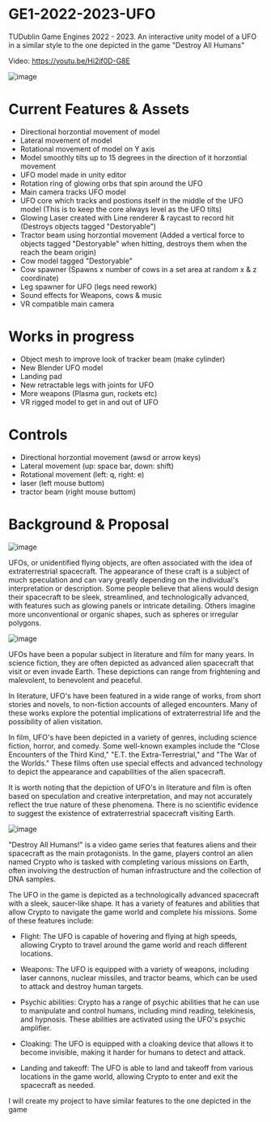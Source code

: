 # GE1-2022-2023-UFO
TUDublin Game Engines 2022 - 2023. An interactive unity model of a UFO in a similar style to the one depicted in the game "Destroy All Humans"  

Video: https://youtu.be/Hi2if0D-G8E

![image](https://user-images.githubusercontent.com/56588308/209019654-3565d71b-b0bd-4f04-9837-80c0834881af.png)


# Current Features & Assets
- Directional horzontial movement of model
- Lateral movement of model
- Rotational movement of model on Y axis
- Model smoothly tilts up to 15 degrees in the direction of it horzontial movement
- UFO model made in unity editor
- Rotation ring of glowing orbs that spin around the UFO
- Main camera tracks UFO model
- UFO core which tracks and postions itself in the middle of the UFO model (This is to keep the core always level as the UFO tilts)
- Glowing Laser created with Line renderer & raycast to record hit (Destroys objects tagged "Destoryable")
- Tractor beam using horzontial movement (Added a vertical force to objects tagged "Destoryable" when hitting, destroys them when the reach the beam origin)
- Cow model tagged "Destoryable"
- Cow spawner (Spawns x number of cows in a set area at random x & z coordinate)
- Leg spawner for UFO (legs need rework)
- Sound effects for Weapons, cows & music
- VR compatible main camera

# Works in progress
- Object mesh to improve look of tracker beam (make cylinder)
- New Blender UFO model
- Landing pad
- New retractable legs with joints for UFO
- More weapons (Plasma gun, rockets etc)
- VR rigged model to get in and out of UFO

# Controls
- Directional horzontial movement (awsd or arrow keys)
- Lateral movement (up: space bar, down: shift)
- Rotational movement (left: q, right: e)
- laser (left mouse buttom)
- tractor beam (right mouse buttom)




# Background & Proposal

![image](https://user-images.githubusercontent.com/56588308/209011529-65c20d47-00ea-44c8-9b3b-9e7d7c6402bd.png)

UFOs, or unidentified flying objects, are often associated with the idea of extraterrestrial spacecraft. The appearance of these craft is a subject of much speculation and can vary greatly depending on the individual's interpretation or description. Some people believe that aliens would design their spacecraft to be sleek, streamlined, and technologically advanced, with features such as glowing panels or intricate detailing. Others imagine more unconventional or organic shapes, such as spheres or irregular polygons.

![image](https://user-images.githubusercontent.com/56588308/209011641-26d5fd83-a403-48b0-bc1c-3dfe4bc640a7.png)

UFOs have been a popular subject in literature and film for many years. In science fiction, they are often depicted as advanced alien spacecraft that visit or even invade Earth. These depictions can range from frightening and malevolent, to benevolent and peaceful.

In literature, UFO's have been featured in a wide range of works, from short stories and novels, to non-fiction accounts of alleged encounters. Many of these works explore the potential implications of extraterrestrial life and the possibility of alien visitation.

In film, UFO's have been depicted in a variety of genres, including science fiction, horror, and comedy. Some well-known examples include the "Close Encounters of the Third Kind," "E.T. the Extra-Terrestrial," and "The War of the Worlds." These films often use special effects and advanced technology to depict the appearance and capabilities of the alien spacecraft.

It is worth noting that the depiction of UFO's in literature and film is often based on speculation and creative interpretation, and may not accurately reflect the true nature of these phenomena. There is no scientific evidence to suggest the existence of extraterrestrial spacecraft visiting Earth.

![image](https://user-images.githubusercontent.com/56588308/209011702-cdab70ef-7b81-43a3-ba14-8d60821123cb.png)

"Destroy All Humans!" is a video game series that features aliens and their spacecraft as the main protagonists. In the game, players control an alien named Crypto who is tasked with completing various missions on Earth, often involving the destruction of human infrastructure and the collection of DNA samples.

The UFO in the game is depicted as a technologically advanced spacecraft with a sleek, saucer-like shape. It has a variety of features and abilities that allow Crypto to navigate the game world and complete his missions. Some of these features include:

- Flight: The UFO is capable of hovering and flying at high speeds, allowing Crypto to travel around the game world and reach different locations.

- Weapons: The UFO is equipped with a variety of weapons, including laser cannons, nuclear missiles, and tractor beams, which can be used to attack and destroy human     targets.

- Psychic abilities: Crypto has a range of psychic abilities that he can use to manipulate and control humans, including mind reading, telekinesis, and hypnosis. These   abilities are activated using the UFO's psychic amplifier.

- Cloaking: The UFO is equipped with a cloaking device that allows it to become invisible, making it harder for humans to detect and attack.

- Landing and takeoff: The UFO is able to land and takeoff from various locations in the game world, allowing Crypto to enter and exit the spacecraft as needed.

I will create my project to have similar features to the one depicted in the game
